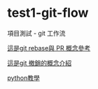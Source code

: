 # test1-git-flow
項目測試 - git 工作流

[這是git rebase與 PR 概念參考](https://youtu.be/uj8hjLyEBmU?si=ntP-bIVFWrLkQEKp) 

[這是git 撤銷的概念介紹](https://youtu.be/ol7CMoJuAvI?si=y0FEWUVKagJLlMJI)


[python教學](https://docs.python.org/zh-tw/3/tutorial/controlflow.html#positional-or-keyword-arguments)

